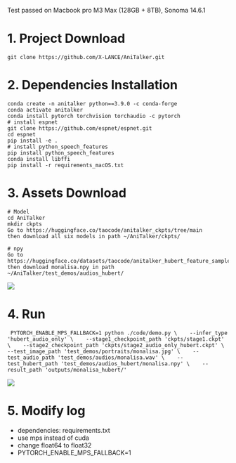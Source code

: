 Test passed on Macbook pro M3 Max (128GB + 8TB), Sonoma 14.6.1

# 1. Project Download

```
git clone https://github.com/X-LANCE/AniTalker.git  
```

# 2. Dependencies Installation

```
conda create -n anitalker python==3.9.0 -c conda-forge 
conda activate anitalker 
conda install pytorch torchvision torchaudio -c pytorch 
# install espnet 
git clone https://github.com/espnet/espnet.git 
cd espnet 
pip install -e . 
# install python_speech_features 
pip install python_speech_features 
conda install libffi
pip install -r requirements_macOS.txt 
```

# 3. Assets Download

```
# Model  
cd AniTalker 
mkdir ckpts 
Go to https://huggingface.co/taocode/anitalker_ckpts/tree/main  
then download all six models in path ~/AniTalker/ckpts/ 

# npy 
Go to https://huggingface.co/datasets/taocode/anitalker_hubert_feature_samples/blob/main/monalisa.npy  
then download monalisa.npy in path ~/AniTalker/test_demos/audios_hubert/ 
```
![](../assets/models_huggingface.png)
# 4. Run

```
 PYTORCH_ENABLE_MPS_FALLBACK=1 python ./code/demo.py \    --infer_type 'hubert_audio_only' \    --stage1_checkpoint_path 'ckpts/stage1.ckpt' \    --stage2_checkpoint_path 'ckpts/stage2_audio_only_hubert.ckpt' \    --test_image_path 'test_demos/portraits/monalisa.jpg' \    --test_audio_path 'test_demos/audios/monalisa.wav' \    --test_hubert_path 'test_demos/audios_hubert/monalisa.npy' \    --result_path 'outputs/monalisa_hubert/' 
```
![](../assets/results_run_on_macOS.png)

# 5. Modify log

- dependencies: requirements.txt
- use mps instead of cuda
- change float64 to float32
- PYTORCH_ENABLE_MPS_FALLBACK=1